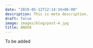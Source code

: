 ```yaml
---
date: "2019-05-12T12:14:34+06:00"
description: This is meta description.
draft: false
image: images/blog/post-4.jpg
title: ANOVA
---
```


To be added